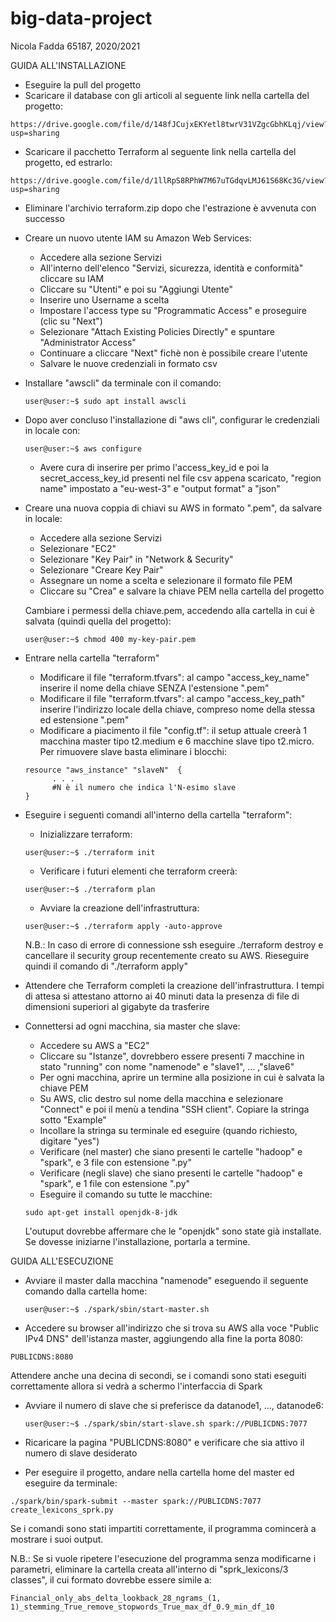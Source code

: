 # big-data-project
Nicola Fadda 65187, 2020/2021

GUIDA ALL'INSTALLAZIONE

 - Eseguire la pull del progetto
 - Scaricare il database con gli articoli al seguente link nella cartella del progetto: 
 ```console 
 https://drive.google.com/file/d/148fJCujxEKYetl8twrV31VZgcGbhKLqj/view?usp=sharing 
 ```
 - Scaricare il pacchetto Terraform al seguente link nella cartella del progetto, ed estrarlo: 
```console 
https://drive.google.com/file/d/1llRpS8RPhW7M67uTGdqvLMJ61S68Kc3G/view?usp=sharing 
```
 - Eliminare l'archivio terraform.zip dopo che l'estrazione è avvenuta con successo
 - Creare un nuovo utente IAM su Amazon Web Services: 
    - Accedere alla sezione Servizi
    - All'interno dell'elenco "Servizi, sicurezza, identità e conformità" cliccare su IAM
    - Cliccare su "Utenti" e poi su "Aggiungi Utente"
    - Inserire uno Username a scelta
    - Impostare l'access type su "Programmatic Access" e proseguire (clic su "Next")
    - Selezionare "Attach Existing Policies Directly" e spuntare "Administrator Access"
    - Continuare a cliccare "Next" fichè non è possibile creare l'utente
    - Salvare le nuove credenziali in formato csv
    
- Installare "awscli" da terminale con il comando:
    
    ```console
    user@user:~$ sudo apt install awscli
    ```
 
- Dopo aver concluso l'installazione di "aws cli", configurar le credenziali in locale con:

    ```console
    user@user:~$ aws configure
    ```
    
    - Avere cura di inserire per primo l'access_key_id e poi la secret_access_key_id presenti nel file csv appena scaricato, "region name" impostato a "eu-west-3" e "output format" a "json"
    
- Creare una nuova coppia di chiavi su AWS in formato ".pem", da salvare in locale:
    
    - Accedere alla sezione Servizi
    - Selezionare "EC2"
    - Selezionare "Key Pair" in "Network & Security"
    - Selezionare "Creare Key Pair"
    - Assegnare un nome a scelta e selezionare il formato file PEM
    - Cliccare su "Crea" e salvare la chiave PEM nella cartella del progetto
    
    Cambiare i permessi della chiave.pem, accedendo alla cartella in cui è salvata (quindi quella del progetto):
    ```console
    user@user:~$ chmod 400 my-key-pair.pem
    ```
- Entrare nella cartella "terraform"
    - Modificare il file "terraform.tfvars": al campo "access_key_name" inserire il nome della chiave SENZA l'estensione ".pem"
    - Modificare il file "terraform.tfvars": al campo "access_key_path" inserire l'indirizzo locale della chiave, compreso nome della stessa ed estensione ".pem"
    - Modificare a piacimento il file "config.tf": il setup attuale creerà 1 macchina master tipo t2.medium e 6 macchine slave tipo t2.micro. Per rimuovere slave basta eliminare i blocchi:
    ```console
    resource "aws_instance" "slaveN"  {
          . . .
          #N è il numero che indica l'N-esimo slave
    }
    ```
- Eseguire i seguenti comandi all'interno della cartella "terraform":
    
    - Inizializzare terraform:
    ```console
    user@user:~$ ./terraform init
    ```
    
    - Verificare i futuri elementi che terraform creerà:
    ```console
    user@user:~$ ./terraform plan
    ```
  
    - Avviare la creazione dell'infrastruttura:
    ```console
    user@user:~$ ./terraform apply -auto-approve
    ```
    
    N.B.: In caso di errore di connessione ssh eseguire ./terraform destroy e cancellare il security group recentemente creato su AWS. Rieseguire quindi il comando di "./terraform apply"

- Attendere che Terraform completi la creazione dell'infrastruttura. I tempi di attesa si attestano attorno ai 40 minuti data la presenza di file di dimensioni superiori al gigabyte da trasferire
- Connettersi ad ogni macchina, sia master che slave:
    - Accedere su AWS a "EC2"
    - Cliccare su "Istanze", dovrebbero essere presenti 7 macchine in stato "running" con nome "namenode" e "slave1", ... ,"slave6"
    - Per ogni macchina, aprire un termine alla posizione in cui è salvata la chiave PEM
    - Su AWS, clic destro sul nome della macchina e selezionare "Connect" e poi il menù a tendina "SSH client". Copiare la stringa sotto "Example"
    - Incollare la stringa su terminale ed eseguire (quando richiesto, digitare "yes")
    - Verificare (nel master) che siano presenti le cartelle "hadoop" e "spark", e 3 file con estensione ".py"
    - Verificare (negli slave) che siano presenti le cartelle "hadoop" e "spark", e 1 file con estensione ".py"
    - Eseguire il comando su tutte le macchine:
    ```console
    sudo apt-get install openjdk-8-jdk
    ```
    L'outuput dovrebbe affermare che le "openjdk" sono state già installate. Se dovesse iniziarne l'installazione, portarla a termine.

GUIDA ALL'ESECUZIONE
 
- Avviare il master dalla macchina "namenode" eseguendo il seguente comando dalla cartella home:

    ```console
    user@user:~$ ./spark/sbin/start-master.sh
    ```
- Accedere su browser all'indirizzo che si trova su AWS alla voce "Public IPv4 DNS" dell'istanza master, aggiungendo alla fine la porta 8080:

```console
PUBLICDNS:8080
```
Attendere anche una decina di secondi, se i comandi sono stati eseguiti correttamente allora si vedrà a schermo l'interfaccia di Spark
- Avviare il numero di slave che si preferisce da datanode1, ..., datanode6:

    ```console
    user@user:~$ ./spark/sbin/start-slave.sh spark://PUBLICDNS:7077
    ```
- Ricaricare la pagina "PUBLICDNS:8080" e verificare che sia attivo il numero di slave desiderato
- Per eseguire il progetto, andare nella cartella home del master ed eseguire da terminale:

```console
./spark/bin/spark-submit --master spark://PUBLICDNS:7077 create_lexicons_sprk.py
```
Se i comandi sono stati impartiti correttamente, il programma comincerà a mostrare i suoi output.

N.B.: Se si vuole ripetere l'esecuzione del programma senza modificarne i parametri, eliminare la cartella creata all'interno di "sprk_lexicons/3 classes", il cui formato dovrebbe essere simile a:

```console
Financial_only_abs_delta_lookback_28_ngrams_(1, 1)_stemming_True_remove_stopwords_True_max_df_0.9_min_df_10
```
